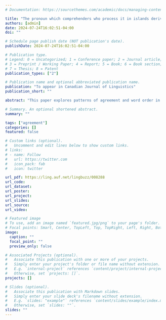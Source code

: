 ```yaml
---
# Documentation: https://sourcethemes.com/academic/docs/managing-content/

title: "The pronoun which comprehenders who process it in islands derive a benefit"
authors: [admin]
date: 2024-07-24T16:02:51-04:00
doi: ""

# Schedule page publish date (NOT publication's date).
publishDate: 2024-07-24T16:02:51-04:00

# Publication type.
# Legend: 0 = Uncategorized; 1 = Conference paper; 2 = Journal article;
# 3 = Preprint / Working Paper; 4 = Report; 5 = Book; 6 = Book section;
# 7 = Thesis; 8 = Patent
publication_types: ["2"]

# Publication name and optional abbreviated publication name.
publication: "To appear in Canadian Journal of Linguistics"
publication_short: ""

abstract: "This paper explores patterns of agreement and word order in the Central Algonquian language Border Lakes Ojibwe. This variety of Ojibwe shows alternations between VOS and VSO word orders and complex interactions between probes on Voice, Infl, and C. I show that the behavior of lower probes feeds and bleeds the possible agreement and movement relations on each subsequent probe. These complex interactions culminate with the peripheral agreement marker on C, which shows a curious pattern that I dub reverse omnivority, where the probe agrees with lower ranked arguments over higher ranked arguments regardless of whether it is a logical subject or object. The core theoretical innovation is an extension of the syntactic operation Agree to encode a relativized EPP, which captures variation and restrictions on movement and the possibility of movement and feature copying being independent. The account provides a strong case for Ojibwe as a configurational language, and is shown to capture variation in agreement and word order in various corners of Ojibwe and beyond."

# Summary. An optional shortened abstract.
summary: ""

tags: ["agreement"]
categories: []
featured: false

# Custom links (optional).
#   Uncomment and edit lines below to show custom links.
# links:
# - name: Follow
#   url: https://twitter.com
#   icon_pack: fab
#   icon: twitter

url_pdf: https://ling.auf.net/lingbuzz/008288
url_code:
url_dataset:
url_poster:
url_project:
url_slides:
url_source:
url_video:

# Featured image
# To use, add an image named `featured.jpg/png` to your page's folder. 
# Focal points: Smart, Center, TopLeft, Top, TopRight, Left, Right, BottomLeft, Bottom, BottomRight.
image:
  caption: ""
  focal_point: ""
  preview_only: false

# Associated Projects (optional).
#   Associate this publication with one or more of your projects.
#   Simply enter your project's folder or file name without extension.
#   E.g. `internal-project` references `content/project/internal-project/index.md`.
#   Otherwise, set `projects: []`.
projects: []

# Slides (optional).
#   Associate this publication with Markdown slides.
#   Simply enter your slide deck's filename without extension.
#   E.g. `slides: "example"` references `content/slides/example/index.md`.
#   Otherwise, set `slides: ""`.
slides: ""
---
```

